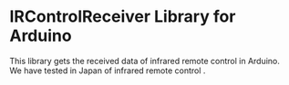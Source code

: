 # IRControlReceiver Library for Arduino

This library gets the received data of infrared remote control in Arduino.  
We have tested in Japan of infrared remote control .
